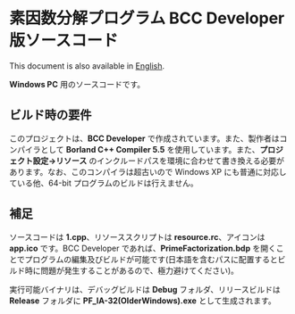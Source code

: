 # 素因数分解プログラム BCC Developer 版ソースコード
This document is also available in [English](readme_en.md).

**Windows PC** 用のソースコードです。

## ビルド時の要件
このプロジェクトは、**BCC Developer** で作成されています。また、製作者はコンパイラとして **Borland C++ Compiler 5.5** を使用しています。また、**プロジェクト設定->リソース** のインクルードパスを環境に合わせて書き換える必要があります。なお、このコンパイラは超古いので Windows XP にも普通に対応している他、64-bit プログラムのビルドは行えません。

## 補足
ソースコードは **1.cpp**、リソーススクリプトは **resource.rc**、アイコンは **app.ico** です。BCC Developer であれば、**PrimeFactorization.bdp** を開くことでプログラムの編集及びビルドが可能です(日本語を含むパスに配置するとビルド時に問題が発生することがあるので、極力避けてください)。

実行可能バイナリは、デバッグビルドは **Debug** フォルダ、リリースビルドは **Release** フォルダに **PF_IA-32(OlderWindows).exe** として生成されます。